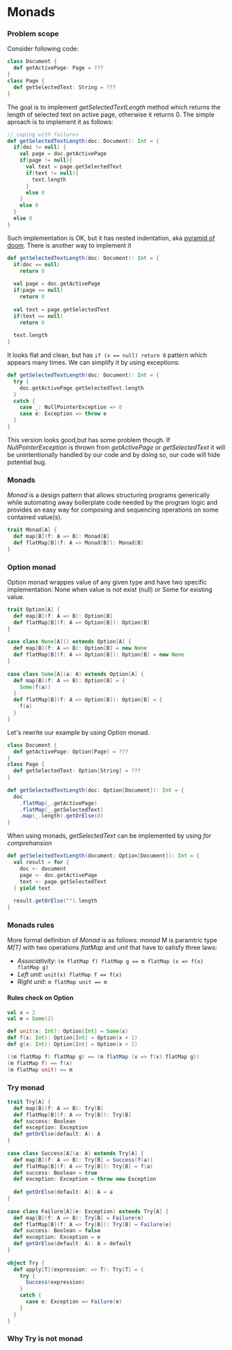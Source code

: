 # Monads

### Problem scope
Consider following code:

```scala
class Document {
  def getActivePage: Page = ???
}
class Page {
  def getSelectedText: String = ???
}
```
The goal is to implement _getSelectedTextLength_ method which returns the length of selected text on active page, otherwise it returns 0. The simple aproach is to implement it as follows:

```scala
// coping with failures
def getSelectedTextLength(doc: Document): Int = {
  if(doc != null) {
    val page = doc.getActivePage
    if(page != null){
      val text = page.getSelectedText
      if(text != null){
        text.length
      }
      else 0
    }
    else 0
  }
  else 0
}
```
Such implementation is OK, but it has nested indentation, aka [pyramid of doom](https://en.wikipedia.org/wiki/Pyramid_of_doom_(programming)). There is another way to implement it
```scala
def getSelectedTextLength(doc: Document): Int = {
  if(doc == null)
    return 0
 
  val page = doc.getActivePage
  if(page == null)
    return 0
 
  val text = page.getSelectedText
  if(text == null)
    return 0
 
  text.length
}
```
It looks flat and clean, but has ```if (x == null) return 0``` pattern which appears many times. We can simplify it by using exceptions:
```scala
def getSelectedTextLength(doc: Document): Int = {
  try {
    doc.getActivePage.getSelectedText.length
  }
  catch {
    case _: NullPointerException => 0
    case e: Exception => throw e
  }
}
```
This version looks good,but has some problem though. If _NullPointerException_ is thrown from _getActivePage_ or _getSelectedText_ it will be unintentionally handled by our code and by doing so, our code will hide potential bug.

### Monads
_Monad_ is a design pattern that allows structuring programs generically while automating away boilerplate code needed by the program logic and provides an easy way for composing and sequencing operations on some contained value(s).

```scala
trait Monad[A] {
  def map[B](f: A => B): Monad[B]
  def flatMap[B](f: A => Monad[B]): Monad[B]
}
```

### Option monad
Option monad wrappes value of any given type and have two specific implementation: None when value is not exist (null) or Some for existing value.

```scala
trait Option[A] {
  def map[B](f: A => B): Option[B]
  def flatMap[B](f: A => Option[B]): Option[B]
}
 
case class None[A]() extends Option[A] {
  def map[B](f: A => B): Option[B] = new None
  def flatMap[B](f: A => Option[B]): Option[B] = new None
}
 
case class Some[A](a: A) extends Option[A] {
  def map[B](f: A => B): Option[B] = {
    Some(f(a))
  }
  def flatMap[B](f: A => Option[B]): Option[B] = {
    f(a)
  }
}
```
Let's rewrite our example by using Option monad.
```scala
class Document {
  def getActivePage: Option[Page] = ???
}
class Page {
  def getSelectedText: Option[String] = ???
}
 
def getSelectedTextLength(doc: Option[Document]): Int = {
  doc
    .flatMap(_.getActivePage)
    .flatMap(_.getSelectedText)
    .map(_.length).getOrElse(0)
}
```
When using monads, _getSelectedText_ can be implemented by using _for comprehansion_
```scala
def getSelectedTextLength(document: Option[Document]): Int = {
  val result = for {
    doc <- document
    page <- doc.getActivePage
    text <- page.getSelectedText
  } yield text
 
  result.getOrElse("").length
}
```

### Monads rules
More formal definition of _Monad_ is as follows: _monad_ M is paramtric type _M[T]_ with two operations _flatMap_ and _unit_
that have to satisfy three laws:
* _Associativity_: ```(m flatMap f) flatMap g == m flatMap (x => f(x) flatMap g)```
* _Left unit_: ```unit(x) flatMap f == f(x)```
* _Right unit_: ```m flatMap unit == m```

#### Rules check on Option
```scala
val x = 2
val m = Some(2)

def unit(x: Int): Option[Int] = Some(x)
def f(x: Int): Option[Int] = Option(x + 1)
def g(x: Int): Option[Int] = Option(x + 2)

((m flatMap f) flatMap g) == (m flatMap (x => f(x) flatMap g))
(m flatMap f) == f(x)
(m flatMap unit) == m
```

### Try monad
```scala
trait Try[A] {
  def map[B](f: A => B): Try[B]
  def flatMap[B](f: A => Try[B]): Try[B]
  def success: Boolean
  def exception: Exception
  def getOrElse(default: A): A
}
 
case class Success[A](a: A) extends Try[A] {
  def map[B](f: A => B): Try[B] = Success(f(a))
  def flatMap[B](f: A => Try[B]): Try[B] = f(a)
  def success: Boolean = true
  def exception: Exception = throw new Exception
 
  def getOrElse(default: A): A = a
}
 
case class Failure[A](e: Exception) extends Try[A] {
  def map[B](f: A => B): Try[B] = Failure(e)
  def flatMap[B](f: A => Try[B]): Try[B] = Failure(e)
  def success: Boolean = false
  def exception: Exception = e
  def getOrElse(default: A): A = default
}
 
object Try {
  def apply[T](expression: => T): Try[T] = {
    try {
      Success(expression)
    }
    catch {
      case e: Exception => Failure(e)
    }
  }
}
```

### Why Try is not monad
